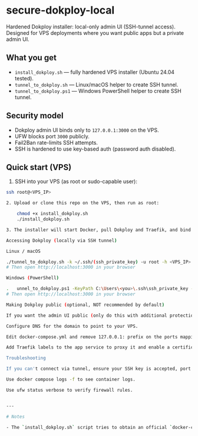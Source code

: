 # secure-dokploy-local

Hardened Dokploy installer: local-only admin UI (SSH-tunnel access). Designed for VPS deployments where you want public apps but a private admin UI.

## What you get

- `install_dokploy.sh` — fully hardened VPS installer (Ubuntu 24.04 tested).
- `tunnel_to_dokploy.sh` — Linux/macOS helper to create SSH tunnel.
- `tunnel_to_dokploy.ps1` — Windows PowerShell helper to create SSH tunnel.

## Security model

- Dokploy admin UI binds only to `127.0.0.1:3000` on the VPS.
- UFW blocks port `3000` publicly.
- Fail2Ban rate-limits SSH attempts.
- SSH is hardened to use key-based auth (password auth disabled).

## Quick start (VPS)

1. SSH into your VPS (as root or sudo-capable user):

```bash
ssh root@<VPS_IP>

2. Upload or clone this repo on the VPS, then run as root:

    chmod +x install_dokploy.sh
    ./install_dokploy.sh

3. The installer will start Docker, pull Dokploy and Traefik, and bind the admin UI to 127.0.0.1:3000.

Accessing Dokploy (locally via SSH tunnel)

Linux / macOS

./tunnel_to_dokploy.sh -k ~/.ssh/(ssh_private_key) -u root -h <VPS_IP>
# Then open http://localhost:3000 in your browser

Windows (PowerShell)

.	unnel_to_dokploy.ps1 -KeyPath C:\Users\<you>\.ssh\ssh_private_key -User root -Host <VPS_IP>
# Then open http://localhost:3000 in your browser

Making Dokploy public (optional, NOT recommended by default)

If you want the admin UI public (only do this with additional protections):

Configure DNS for the domain to point to your VPS.

Edit docker-compose.yml and remove 127.0.0.1: prefix on the ports mapping for the app service.

Add Traefik labels to the app service to proxy it and enable a certificates resolver (Let's Encrypt) in Traefik.

Troubleshooting

If you can't connect via tunnel, ensure your SSH key is accepted, port forwarding is allowed, and your local port is free.

Use docker compose logs -f to see container logs.

Use ufw status verbose to verify firewall rules.


---

# Notes

- The `install_dokploy.sh` script tries to obtain an official `docker-compose.yml` from the Dokploy upstream; if it can't, it falls back to a minimal compose file with `127.0.0.1:3000:3000` binding.

